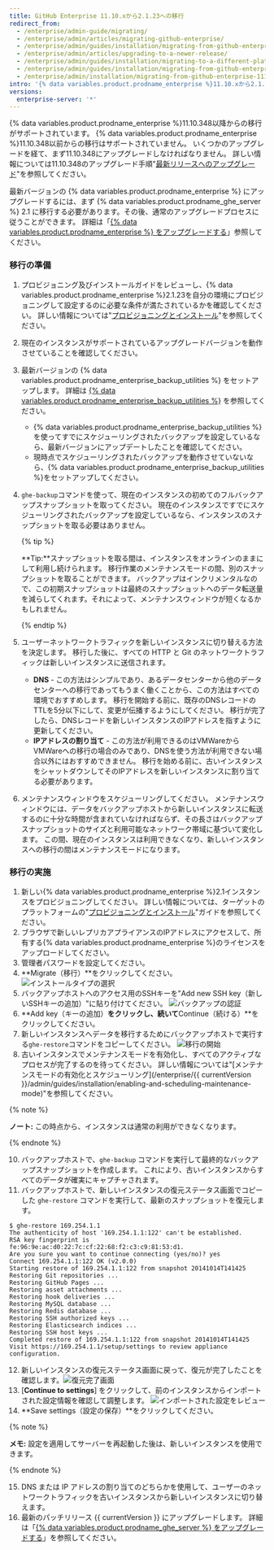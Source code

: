 ```yaml
---
title: GitHub Enterprise 11.10.xから2.1.23への移行
redirect_from:
  - /enterprise/admin-guide/migrating/
  - /enterprise/admin/articles/migrating-github-enterprise/
  - /enterprise/admin/guides/installation/migrating-from-github-enterprise-v11-10-34x/
  - /enterprise/admin/articles/upgrading-to-a-newer-release/
  - /enterprise/admin/guides/installation/migrating-to-a-different-platform-or-from-github-enterprise-11-10-34x/
  - /enterprise/admin/guides/installation/migrating-from-github-enterprise-11-10-x-to-2-1-23
  - /enterprise/admin/installation/migrating-from-github-enterprise-1110x-to-2123
intro: '{% data variables.product.prodname_enterprise %}11.10.xから2.1.23へ移行するには、新しいアプライアンスのインスタンスをセットアップし、以前のインスタンスからデータを移行しなければなりません。'
versions:
  enterprise-server: '*'
---
```


{% data variables.product.prodname_enterprise %}11.10.348以降からの移行がサポートされています。 {% data variables.product.prodname_enterprise %}11.10.348以前からの移行はサポートされていません。 いくつかのアップグレードを経て、まず11.10.348にアップグレードしなければなりません。 詳しい情報については11.10.348のアップグレード手順"[最新リリースへのアップグレード](/enterprise/11.10.340/admin/articles/upgrading-to-the-latest-release/)"を参照してください。

最新バージョンの {% data variables.product.prodname_enterprise %} にアップグレードするには、まず {% data variables.product.prodname_ghe_server %} 2.1 に移行する必要があります。その後、通常のアップグレードプロセスに従うことができます。 詳細は「[{% data variables.product.prodname_enterprise %} をアップグレードする](/enterprise/admin/guides/installation/upgrading-github-enterprise-server/)」参照してください。

### 移行の準備

1. プロビジョニング及びインストールガイドをレビューし、{% data variables.product.prodname_enterprise %}2.1.23を自分の環境にプロビジョニングして設定するのに必要な条件が満たされているかを確認してください。 詳しい情報については"[プロビジョニングとインストール](/enterprise/2.1/admin/guides/installation/provisioning-and-installation/)"を参照してください。
2. 現在のインスタンスがサポートされているアップグレードバージョンを動作させていることを確認してください。
3. 最新バージョンの {% data variables.product.prodname_enterprise_backup_utilities %} をセットアップします。 詳細は [{% data variables.product.prodname_enterprise_backup_utilities %}](https://github.com/github/backup-utils) を参照してください。
    - {% data variables.product.prodname_enterprise_backup_utilities %}を使ってすでにスケジューリングされたバックアップを設定しているなら、最新バージョンにアップデートしたことを確認してください。
    - 現時点でスケジューリングされたバックアップを動作させていないなら、{% data variables.product.prodname_enterprise_backup_utilities %}をセットアップしてください。
4. `ghe-backup`コマンドを使って、現在のインスタンスの初めてのフルバックアップスナップショットを取ってください。 現在のインスタンスですでにスケジューリングされたバックアップを設定しているなら、インスタンスのスナップショットを取る必要はありません。

   {% tip %}

   **Tip:**スナップショットを取る間は、インスタンスをオンラインのままにして利用し続けられます。 移行作業のメンテナンスモードの間、別のスナップショットを取ることができます。 バックアップはインクリメンタルなので、この初期スナップショットは最終のスナップショットへのデータ転送量を減らしてくれます。それによって、メンテナンスウィンドウが短くなるかもしれません。

   {% endtip %}

5. ユーザーネットワークトラフィックを新しいインスタンスに切り替える方法を決定します。 移行した後に、すべての HTTP と Git のネットワークトラフィックは新しいインスタンスに送信されます。
    - **DNS** - この方法はシンプルであり、あるデータセンターから他のデータセンターへの移行であってもうまく働くことから、この方法はすべての環境でおすすめします。 移行を開始する前に、既存のDNSレコードのTTLを5分以下にして、変更が伝播するようにしてください。 移行が完了したら、DNSレコードを新しいインスタンスのIPアドレスを指すように更新してください。
    - **IPアドレスの割り当て** - この方法が利用できるのはVMWareからVMWareへの移行の場合のみであり、DNSを使う方法が利用できない場合以外にはおすすめできません。 移行を始める前に、古いインスタンスをシャットダウンしてそのIPアドレスを新しいインスタンスに割り当てる必要があります。
6. メンテナンスウィンドウをスケジューリングしてください。 メンテナンスウィンドウには、データをバックアップホストから新しいインスタンスに転送するのに十分な時間が含まれていなければならず、その長さはバックアップスナップショットのサイズと利用可能なネットワーク帯域に基づいて変化します。 この間、現在のインスタンスは利用できなくなり、新しいインスタンスへの移行の間はメンテナンスモードになります。

### 移行の実施

1. 新しい{% data variables.product.prodname_enterprise %}2.1インスタンスをプロビジョニングしてください。 詳しい情報については、ターゲットのプラットフォームの"[プロビジョニングとインストール](/enterprise/2.1/admin/guides/installation/provisioning-and-installation/)"ガイドを参照してください。
2. ブラウザで新しいレプリカアプライアンスのIPアドレスにアクセスして、所有する{% data variables.product.prodname_enterprise %}のライセンスをアップロードしてください。
3. 管理者パスワードを設定してください。
5. **Migrate（移行）**をクリックしてください。 ![インストールタイプの選択](/assets/images/enterprise/migration/migration-choose-install-type.png)
6. バックアップホストへのアクセス用のSSHキーを"Add new SSH key（新しいSSHキーの追加）"に貼り付けてください。 ![バックアップの認証](/assets/images/enterprise/migration/migration-authorize-backup-host.png)
7. **Add key（キーの追加）**をクリックし、続いて**Continue（続ける）**をクリックしてください。
8. 新しいインスタンスへデータを移行するためにバックアップホストで実行する`ghe-restore`コマンドをコピーしてください。 ![移行の開始](/assets/images/enterprise/migration/migration-restore-start.png)
9. 古いインスタンスでメンテナンスモードを有効化し、すべてのアクティブなプロセスが完了するのを待ってください。 詳しい情報については"[メンテナンスモードの有効化とスケジューリング](/enterprise/{{ currentVersion }}/admin/guides/installation/enabling-and-scheduling-maintenance-mode)"を参照してください。

  {% note %}

  **ノート:** この時点から、インスタンスは通常の利用ができなくなります。

  {% endnote %}

10. バックアップホストで、`ghe-backup` コマンドを実行して最終的なバックアップスナップショットを作成します。 これにより、古いインスタンスからすべてのデータが確実にキャプチャされます。
11. バックアップホストで、新しいインスタンスの復元ステータス画面でコピーした `ghe-restore` コマンドを実行して、最新のスナップショットを復元します。
  ```shell
  $ ghe-restore 169.254.1.1
  The authenticity of host '169.254.1.1:122' can't be established.
  RSA key fingerprint is fe:96:9e:ac:d0:22:7c:cf:22:68:f2:c3:c9:81:53:d1.
  Are you sure you want to continue connecting (yes/no)? yes
  Connect 169.254.1.1:122 OK (v2.0.0)
  Starting restore of 169.254.1.1:122 from snapshot 20141014T141425
  Restoring Git repositories ...
  Restoring GitHub Pages ...
  Restoring asset attachments ...
  Restoring hook deliveries ...
  Restoring MySQL database ...
  Restoring Redis database ...
  Restoring SSH authorized keys ...
  Restoring Elasticsearch indices ...
  Restoring SSH host keys ...
  Completed restore of 169.254.1.1:122 from snapshot 20141014T141425
  Visit https://169.254.1.1/setup/settings to review appliance configuration.
  ```

12. 新しいインスタンスの復元ステータス画面に戻って、復元が完了したことを確認します。![復元完了画面](/assets/images/enterprise/migration/restore-complete-screen.png)
13. [**Continue to settings**] をクリックして、前のインスタンスからインポートされた設定情報を確認して調整します。 ![インポートされた設定をレビュー](/assets/images/enterprise/migration/migration-status-complete.png)
14. **Save settings（設定の保存）**をクリックしてください。

  {% note %}

  **メモ:** 設定を適用してサーバーを再起動した後は、新しいインスタンスを使用できます。

  {% endnote %}

15. DNS または IP アドレスの割り当てのどちらかを使用して、ユーザーのネットワークトラフィックを古いインスタンスから新しいインスタンスに切り替えます。
16. 最新のパッチリリース {{ currentVersion }} にアップグレードします。 詳細は「[{% data variables.product.prodname_ghe_server %} をアップグレードする](/enterprise/admin/guides/installation/upgrading-github-enterprise-server/)」を参照してください。
